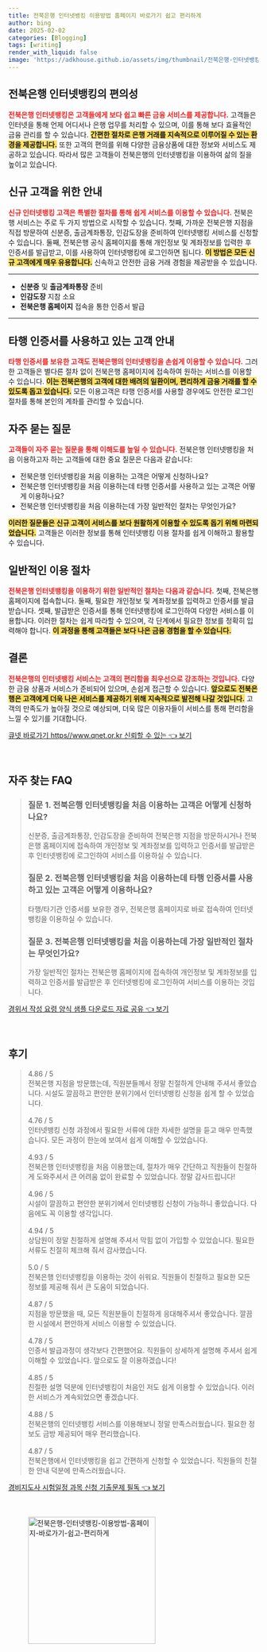 ```yaml
---
title: 전북은행 인터넷뱅킹 이용방법 홈페이지 바로가기 쉽고 편리하게
author: bing
date: 2025-02-02
categories: [Blogging]
tags: [writing]
render_with_liquid: false
image: 'https://adkhouse.github.io/assets/img/thumbnail/전북은행-인터넷뱅킹-이용방법-홈페이지-바로가기-쉽고-편리하게.webp'
---
```



<h2 id='전북은행_인터넷뱅킹_편의성'>전북은행 인터넷뱅킹의 편의성</h2>

<p><b><span style="color: #ee2323;">전북은행 인터넷뱅킹은 고객들에게 보다 쉽고 빠른 금융 서비스를 제공합니다.</span></b> 고객들은 인터넷을 통해 언제 어디서나 은행 업무를 처리할 수 있으며, 이를 통해 보다 효율적인 금융 관리를 할 수 있습니다. <b><span style="background-color: #ffe066;">간편한 절차로 은행 거래를 지속적으로 이루어질 수 있는 환경을 제공합니다.</span></b> 또한 고객의 편의를 위해 다양한 금융상품에 대한 정보와 서비스도 제공하고 있습니다. 따라서 많은 고객들이 전북은행의 인터넷뱅킹을 이용하여 삶의 질을 높이고 있습니다.</p>

<h2 id='신규_고객을_위한_안내'>신규 고객을 위한 안내</h2>

<p><b><span style="color: #ee2323;">신규 인터넷뱅킹 고객은 특별한 절차를 통해 쉽게 서비스를 이용할 수 있습니다.</span></b> 전북은행 서비스는 주로 두 가지 방법으로 시작할 수 있습니다. 첫째, 가까운 전북은행 지점을 직접 방문하여 신분증, 출금계좌통장, 인감도장을 준비하여 인터넷뱅킹 서비스를 신청할 수 있습니다. 둘째, 전북은행 공식 홈페이지를 통해 개인정보 및 계좌정보를 입력한 후 인증서를 발급받고, 이를 사용하여 인터넷뱅킹에 로그인하면 됩니다. <b><span style="background-color: #ffe066;">이 방법은 모든 신규 고객에게 매우 유용합니다.</span></b> 신속하고 안전한 금융 거래 경험을 제공받을 수 있습니다.</p>

<hr />

<ul>
    <li><b>신분증</b> 및 <b>출금계좌통장</b> 준비</li>
    <li><b>인감도장</b> 지참 소요</li>
    <li><b>전북은행 홈페이지</b> 접속을 통한 인증서 발급</li>
</ul>

<hr />

<h2 id='타행_인증서_사용_고객_안내'>타행 인증서를 사용하고 있는 고객 안내</h2>

<p><b><span style="color: #ee2323;">타행 인증서를 보유한 고객도 전북은행의 인터넷뱅킹을 손쉽게 이용할 수 있습니다.</span></b> 그러한 고객들은 별다른 절차 없이 전북은행 홈페이지에 접속하여 원하는 서비스를 이용할 수 있습니다. <b><span style="background-color: #ffe066;">이는 전북은행의 고객에 대한 배려의 일환이며, 편리하게 금융 거래를 할 수 있도록 돕고 있습니다.</span></b> 모든 이용고객은 타행 인증서를 사용할 경우에도 안전한 로그인 절차를 통해 본인의 계좌를 관리할 수 있습니다.</p>

<h2 id='자주_묻는_질문'>자주 묻는 질문</h2>

<p><b><span style="color: #ee2323;">고객들이 자주 묻는 질문을 통해 이해도를 높일 수 있습니다.</span></b> 전북은행 인터넷뱅킹을 처음 이용하고자 하는 고객들에 대한 중요 질문은 다음과 같습니다:</p>

<ul>
    <li>전북은행 인터넷뱅킹을 처음 이용하는 고객은 어떻게 신청하나요?</li>
    <li>전북은행 인터넷뱅킹을 처음 이용하는데 타행 인증서를 사용하고 있는 고객은 어떻게 이용하나요?</li>
    <li>전북은행 인터넷뱅킹을 처음 이용하는데 가장 일반적인 절차는 무엇인가요?</li>
</ul>

<p><b><span style="background-color: #ffe066;">이러한 질문들은 신규 고객이 서비스를 보다 원활하게 이용할 수 있도록 돕기 위해 마련되었습니다.</span></b> 고객들은 이러한 정보를 통해 인터넷뱅킹 이용 절차를 쉽게 이해하고 활용할 수 있습니다.</p>

<h2 id='일반적인_이용절차'>일반적인 이용 절차</h2>

<p><b><span style="color: #ee2323;">전북은행 인터넷뱅킹을 이용하기 위한 일반적인 절차는 다음과 같습니다.</span></b> 첫째, 전북은행 홈페이지에 접속합니다. 둘째, 필요한 개인정보 및 계좌정보를 입력하고 인증서를 발급받습니다. 셋째, 발급받은 인증서를 통해 인터넷뱅킹에 로그인하여 다양한 서비스를 이용합니다. 이러한 절차는 쉽게 따라할 수 있으며, 각 단계에서 필요한 정보를 정확히 입력해야 합니다. <b><span style="background-color: #ffe066;">이 과정을 통해 고객들은 보다 나은 금융 경험을 할 수 있습니다.</span></b></p>

<h2 id='결론'>결론</h2>

<p><b><span style="color: #ee2323;">전북은행의 인터넷뱅킹 서비스는 고객의 편리함을 최우선으로 강조하는 것입니다.</span></b> 다양한 금융 상품과 서비스가 준비되어 있으며, 손쉽게 접근할 수 있습니다. <b><span style="background-color: #ffe066;">앞으로도 전북은행은 고객에게 더욱 나은 서비스를 제공하기 위해 지속적으로 발전해 나갈 것입니다.</span></b> 고객의 만족도가 높아질 것으로 예상되며, 더욱 많은 이용자들이 서비스를 통해 편리함을 느낄 수 있기를 기대합니다.</p>


<p><a class="click-button" title="큐넷 바로가기 https//www.qnet.or.kr 신뢰할 수 있는" href="https://adkhouse.github.io/posts/%ED%81%90%EB%84%B7-%EB%B0%94%EB%A1%9C%EA%B0%80%EA%B8%B0-httpswww.qnet.or.kr-%EC%8B%A0%EB%A2%B0%ED%95%A0-%EC%88%98-%EC%9E%88%EB%8A%94/" rel="dofollow">큐넷 바로가기 https//www.qnet.or.kr 신뢰할 수 있는 👈 보기</a></p><br>
<h2 id='자주_찾는_FAQ'>자주 찾는 FAQ</h2>
<div itemscope="" itemtype="https://schema.org/FAQPage"> 
<blockquote> 
<div itemscope="" itemprop="mainEntity" itemtype="https://schema.org/Question"> 
<h3 itemprop="name">질문 1. 전북은행 인터넷뱅킹을 처음 이용하는 고객은 어떻게 신청하나요?</h3> 
<div itemscope="" itemprop="acceptedAnswer" itemtype="https://schema.org/Answer"> 
<span itemprop="text"> 
<p>신분증, 출금계좌통장, 인감도장을 준비하여 전북은행 지점을 방문하시거나 전북은행 홈페이지에 접속하여 개인정보 및 계좌정보를 입력하고 인증서를 발급받은 후 인터넷뱅킹에 로그인하여 서비스를 이용하실 수 있습니다.</p> 
</span> 
</div> 
</div> 
<div itemscope="" itemprop="mainEntity" itemtype="https://schema.org/Question"> 
<h3 itemprop="name">질문 2. 전북은행 인터넷뱅킹을 처음 이용하는데 타행 인증서를 사용하고 있는 고객은 어떻게 이용하나요?</h3> 
<div itemscope="" itemprop="acceptedAnswer" itemtype="https://schema.org/Answer"> 
<span itemprop="text"> 
<p>타행/타기관 인증서를 보유한 경우, 전북은행 홈페이지로 바로 접속하여 인터넷뱅킹을 이용하실 수 있습니다.</p> 
</span> 
</div> 
</div> 
<div itemscope="" itemprop="mainEntity" itemtype="https://schema.org/Question"> 
<h3 itemprop="name">질문 3. 전북은행 인터넷뱅킹을 처음 이용하는데 가장 일반적인 절차는 무엇인가요?</h3> 
<div itemscope="" itemprop="acceptedAnswer" itemtype="https://schema.org/Answer"> 
<span itemprop="text"> 
<p>가장 일반적인 절차는 전북은행 홈페이지에 접속하여 개인정보 및 계좌정보를 입력하고 인증서를 발급받은 후 인터넷뱅킹에 로그인하여 서비스를 이용하는 것입니다.</p> 
</span> 
</div> 
</div> 
</blockquote> 
</div>
<p><a class="click-button" title="경위서 작성 요령 양식 샘플 다운로드 자료 공유" href="https://adkhouse.github.io/posts/%EA%B2%BD%EC%9C%84%EC%84%9C-%EC%9E%91%EC%84%B1-%EC%9A%94%EB%A0%B9-%EC%96%91%EC%8B%9D-%EC%83%98%ED%94%8C-%EB%8B%A4%EC%9A%B4%EB%A1%9C%EB%93%9C-%EC%9E%90%EB%A3%8C-%EA%B3%B5%EC%9C%A0/" rel="dofollow">경위서 작성 요령 양식 샘플 다운로드 자료 공유 👈 보기</a></p><br>
<h2 id='후기'>후기</h2>
<div itemscope itemtype="https://schema.org/Product">
  <blockquote>
  <div itemprop="review" itemscope itemtype="https://schema.org/Review">
      <div itemprop="reviewRating" itemscope itemtype="https://schema.org/Rating"> <span itemprop="ratingValue">4.86</span> / <span itemprop="bestRating">5</span> </div>
      <span itemprop="reviewBody">전북은행 지점을 방문했는데, 직원분들께서 정말 친절하게 안내해 주셔서 좋았습니다. 시설도 깔끔하고 편안한 분위기에서 인터넷뱅킹 신청을 쉽게 할 수 있었습니다.</span>
  </div>
  <br>
  <div itemprop="review" itemscope itemtype="https://schema.org/Review">
      <div itemprop="reviewRating" itemscope itemtype="https://schema.org/Rating"> <span itemprop="ratingValue">4.76</span> / <span itemprop="bestRating">5</span> </div>
      <span itemprop="reviewBody">인터넷뱅킹 신청 과정에서 필요한 서류에 대한 자세한 설명을 듣고 매우 만족했습니다. 모든 과정이 한눈에 보여서 쉽게 이해할 수 있었습니다.</span>
  </div>
  <br>
  <div itemprop="review" itemscope itemtype="https://schema.org/Review">
      <div itemprop="reviewRating" itemscope itemtype="https://schema.org/Rating"> <span itemprop="ratingValue">4.93</span> / <span itemprop="bestRating">5</span> </div>
      <span itemprop="reviewBody">전북은행 인터넷뱅킹을 처음 이용했는데, 절차가 매우 간단하고 직원들이 친절하게 도와주셔서 큰 어려움 없이 완료할 수 있었습니다. 정말 감사드립니다!</span>
  </div>
  <br>
  <div itemprop="review" itemscope itemtype="https://schema.org/Review">
      <div itemprop="reviewRating" itemscope itemtype="https://schema.org/Rating"> <span itemprop="ratingValue">4.96</span> / <span itemprop="bestRating">5</span> </div>
      <span itemprop="reviewBody">시설이 깔끔하고 편안한 분위기에서 인터넷뱅킹 신청이 가능하니 좋았습니다. 다음에도 꼭 이용할 생각입니다.</span>
  </div>
  <br>
  <div itemprop="review" itemscope itemtype="https://schema.org/Review">
      <div itemprop="reviewRating" itemscope itemtype="https://schema.org/Rating"> <span itemprop="ratingValue">4.94</span> / <span itemprop="bestRating">5</span> </div>
      <span itemprop="reviewBody">상담원이 정말 친절하게 설명해 주셔서 막힘 없이 가입할 수 있었습니다. 필요한 서류도 친절히 체크해 줘서 감사했습니다.</span>
  </div>
  <br>
  <div itemprop="review" itemscope itemtype="https://schema.org/Review">
      <div itemprop="reviewRating" itemscope itemtype="https://schema.org/Rating"> <span itemprop="ratingValue">5.0</span> / <span itemprop="bestRating">5</span> </div>
      <span itemprop="reviewBody">전북은행 인터넷뱅킹을 이용하는 것이 쉬워요. 직원들이 친절하고 필요한 모든 정보를 제공해 줘서 큰 도움이 되었습니다.</span>
  </div>
  <br>
  <div itemprop="review" itemscope itemtype="https://schema.org/Review">
      <div itemprop="reviewRating" itemscope itemtype="https://schema.org/Rating"> <span itemprop="ratingValue">4.87</span> / <span itemprop="bestRating">5</span> </div>
      <span itemprop="reviewBody">지점을 방문했을 때, 모든 직원분들이 친절하게 응대해주셔서 좋았습니다. 깔끔한 시설에서 편안하게 서비스 이용할 수 있었습니다.</span>
  </div>
  <br>
  <div itemprop="review" itemscope itemtype="https://schema.org/Review">
      <div itemprop="reviewRating" itemscope itemtype="https://schema.org/Rating"> <span itemprop="ratingValue">4.78</span> / <span itemprop="bestRating">5</span> </div>
      <span itemprop="reviewBody">인증서 발급과정이 생각보다 간편했어요. 직원들이 상세하게 설명해 주셔서 쉽게 이해할 수 있었습니다. 앞으로도 잘 이용하겠습니다!</span>
  </div>
  <br>
  <div itemprop="review" itemscope itemtype="https://schema.org/Review">
      <div itemprop="reviewRating" itemscope itemtype="https://schema.org/Rating"> <span itemprop="ratingValue">4.85</span> / <span itemprop="bestRating">5</span> </div>
      <span itemprop="reviewBody">친절한 설명 덕분에 인터넷뱅킹이 처음인 저도 쉽게 이용할 수 있었습니다. 이러한 서비스가 계속되었으면 좋겠습니다.</span>
  </div>
  <br>
  <div itemprop="review" itemscope itemtype="https://schema.org/Review">
      <div itemprop="reviewRating" itemscope itemtype="https://schema.org/Rating"> <span itemprop="ratingValue">4.88</span> / <span itemprop="bestRating">5</span> </div>
      <span itemprop="reviewBody">전북은행의 인터넷뱅킹 서비스를 이용해보니 정말 만족스러웠습니다. 필요한 정보도 금방 제공되어 매우 편리했습니다.</span>
  </div>
  <br>
  <div itemprop="review" itemscope itemtype="https://schema.org/Review">
      <div itemprop="reviewRating" itemscope itemtype="https://schema.org/Rating"> <span itemprop="ratingValue">4.87</span> / <span itemprop="bestRating">5</span> </div>
      <span itemprop="reviewBody">전북은행에서 인터넷뱅킹을 쉽고 간편하게 신청할 수 있었습니다. 직원들의 친절한 안내 덕분에 만족스러웠습니다.</span>
  </div>
  </blockquote>
</div>
<p><a class="click-button" title="경비지도사 시험일정 과목 신청 기출문제 필독" href="https://adkhouse.github.io/posts/%EA%B2%BD%EB%B9%84%EC%A7%80%EB%8F%84%EC%82%AC-%EC%8B%9C%ED%97%98%EC%9D%BC%EC%A0%95-%EA%B3%BC%EB%AA%A9-%EC%8B%A0%EC%B2%AD-%EA%B8%B0%EC%B6%9C%EB%AC%B8%EC%A0%9C-%ED%95%84%EB%8F%85/" rel="dofollow">경비지도사 시험일정 과목 신청 기출문제 필독 👈 보기</a></p><br>
<figure class="image"><img src="https://adkhouse.github.io/assets/img/thumbnail/전북은행-인터넷뱅킹-이용방법-홈페이지-바로가기-쉽고-편리하게.webp" alt="전북은행-인터넷뱅킹-이용방법-홈페이지-바로가기-쉽고-편리하게" width="256" height="256"></figure>